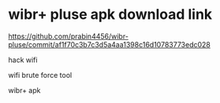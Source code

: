 # wibr+ pluse apk download link

https://github.com/prabin4456/wibr-pluse/commit/af1f70c3b7c3d5a4aa1398c16d10783773edc028

hack wifi

wifi brute force tool

wibr+ apk
